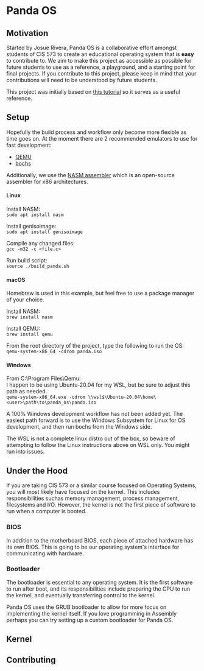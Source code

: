# Panda OS
## Motivation
Started by Josue Rivera, Panda OS is a collaborative effort amongst students of CIS 573 to create an educational operating system that is **easy** to contribute to. We aim to make 
this project as accessible as possible for future students to use as a reference, 
a playground, and a starting point for final projects. If you contribute to this project, please keep in mind that your contributions will need to be understood by future students.

This project was initially based on [this tutorial](https://web.archive.org/web/20160408171631/http://www.jamesmolloy.co.uk/tutorial_html/1.-Environment%20setup.html) so it serves as a useful reference.

## Setup

Hopefully the build process and workflow only become more flexible as time goes on. 
At the moment there are 2 recommended emulators to use for fast development:
- [QEMU](https://www.qemu.org/)
- [bochs](http://bochs.sourceforge.net/)

Additionally, we use the [NASM assembler](https://www.nasm.us/xdoc/2.15.05/html/nasmdoc1.html#section-1.1) 
which is an open-source assembler for x86 architectures. 

#### Linux

Install NASM:\
`sudo apt install nasm`

Install genisoimage:\
`sudo apt install genisoimage`

Compile any changed files:\
`gcc -m32 -c <file.c>`

Run build script:\
`source ./build_panda.sh`


#### macOS

Homebrew is used in this example, but feel free to use a package manager of your choice.

Install NASM:\
`brew install nasm`

Install QEMU:\
`brew install qemu`

From the root directory of the project, type the following to run the OS:\
`qemu-system-x86_64 -cdrom panda.iso`

#### Windows

From C:\Program Files\Qemu:\
I happen to be using Ubuntu-20.04 for my WSL, but be sure to adjust this path as needed.\
`qemu-system-x86_64.exe -cdrom \\wsl$\Ubuntu-20.04\home\<user>\path\to\panda_os\panda.iso`

A 100% Windows development workflow has not been added yet. The easiest path forward 
is to use the Windows Subsystem for Linux for OS development, and then run bochs from the Windows side. 

The WSL is not a complete linux distro out of the box, so beware of attempting to follow the Linux 
instructions above on WSL only. You might run into issues.

## Under the Hood
If you are taking CIS 573 or a similar course focused on Operating Systems, you will most likely have focused on the kernel. This includes responsibilities suchas memory management, process management, filesystems and I/O. However, the kernel is not the first piece of software to run when a computer is booted. 

### BIOS
In addition to the motherboard BIOS, each piece of attached hardware has its own BIOS. This is going to be our operating system's interface for communicating with hardware. 

### Bootloader
The bootloader is essential to any operating system. It is the first software to run after boot, and its responsibilities include preparing the CPU to run the kernel, and eventually transferring control to the kernel. 

Panda OS uses the GRUB bootloader to allow for more focus on implementing the kernel itself. If you love programming in Assembly perhaps you can try setting up a custom bootloader for Panda OS.

## Kernel


## Contributing


